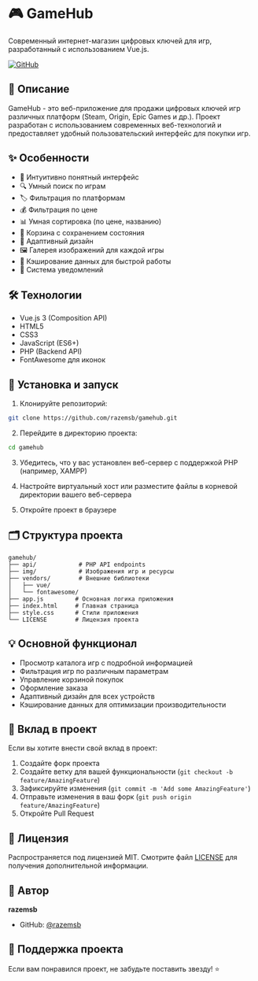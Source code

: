 # 🎮 GameHub

Современный интернет-магазин цифровых ключей для игр, разработанный с использованием Vue.js.

[![GitHub](https://img.shields.io/github/license/razemsb/gamehub)](LICENSE)

## 📝 Описание

GameHub - это веб-приложение для продажи цифровых ключей игр различных платформ (Steam, Origin, Epic Games и др.). Проект разработан с использованием современных веб-технологий и предоставляет удобный пользовательский интерфейс для покупки игр.

## ✨ Особенности

- 🎯 Интуитивно понятный интерфейс
- 🔍 Умный поиск по играм
- 🏷️ Фильтрация по платформам
- 💰 Фильтрация по цене
- 📊 Умная сортировка (по цене, названию)
- 🛒 Корзина с сохранением состояния
- 📱 Адаптивный дизайн
- 🖼️ Галерея изображений для каждой игры
- 🔄 Кэширование данных для быстрой работы
- 📢 Система уведомлений

## 🛠️ Технологии

- Vue.js 3 (Composition API)
- HTML5
- CSS3
- JavaScript (ES6+)
- PHP (Backend API)
- FontAwesome для иконок

## 🚀 Установка и запуск

1. Клонируйте репозиторий:
```bash
git clone https://github.com/razemsb/gamehub.git
```

2. Перейдите в директорию проекта:
```bash
cd gamehub
```

3. Убедитесь, что у вас установлен веб-сервер с поддержкой PHP (например, XAMPP)

4. Настройте виртуальный хост или разместите файлы в корневой директории вашего веб-сервера

5. Откройте проект в браузере

## 🗂️ Структура проекта

```
gamehub/
├── api/            # PHP API endpoints
├── img/            # Изображения игр и ресурсы
├── vendors/        # Внешние библиотеки
│   ├── vue/
│   └── fontawesome/
├── app.js         # Основная логика приложения
├── index.html     # Главная страница
├── style.css      # Стили приложения
└── LICENSE        # Лицензия проекта
```

## 💡 Основной функционал

- Просмотр каталога игр с подробной информацией
- Фильтрация игр по различным параметрам
- Управление корзиной покупок
- Оформление заказа
- Адаптивный дизайн для всех устройств
- Кэширование данных для оптимизации производительности

## 🤝 Вклад в проект

Если вы хотите внести свой вклад в проект:

1. Создайте форк проекта
2. Создайте ветку для вашей функциональности (`git checkout -b feature/AmazingFeature`)
3. Зафиксируйте изменения (`git commit -m 'Add some AmazingFeature'`)
4. Отправьте изменения в ваш форк (`git push origin feature/AmazingFeature`)
5. Откройте Pull Request

## 📄 Лицензия

Распространяется под лицензией MIT. Смотрите файл [LICENSE](LICENSE) для получения дополнительной информации.

## 👤 Автор

**razemsb**

* GitHub: [@razemsb](https://github.com/razemsb)

## 🌟 Поддержка проекта

Если вам понравился проект, не забудьте поставить звезду! ⭐️ 